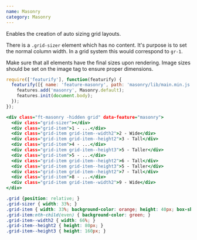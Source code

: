 ```yaml
---
name: Masonry
category: Masonry
---
```


Enables the creation of auto sizing grid layouts.

There is a `.grid-sizer` element which has no content. It's purpose is to set the normal column width. In a grid system this would correspond to `gr-1`.

Make sure that all elements have the final sizes upon rendering. Image sizes should be set on the image tag to ensure proper dimensions.

```types.js
require(['featurify'], function(featurify) {
  featurify([{ name: 'feature-masonry', path: 'masonry/lib/main.min.js' }, 'base', 'base.features'], function(Masonry, base, features) {
    features.add('masonry', Masonry.default);
    features.init(document.body);
  });
});
```
```types.html
<div class="ft-masonry -hidden grid" data-feature="masonry">
  <div class="grid-sizer"></div>
  <div class="grid-item">1 - ...</div>
  <div class="grid-item grid-item--width2">2 - Wide</div>
  <div class="grid-item grid-item--height2">3 - Tall</div>
  <div class="grid-item">4 - ...</div>
  <div class="grid-item grid-item--height3">5 - Taller</div>
  <div class="grid-item">5 - ...</div>
  <div class="grid-item grid-item--height2">6 - Tall</div>
  <div class="grid-item grid-item--height3">5 - Taller</div>
  <div class="grid-item grid-item--height2">7 - Tall</div>
  <div class="grid-item">8 - ...</div>
  <div class="grid-item grid-item--width2">9 - Wide</div>
</div>
```
```types.css
.grid {position: relative; }
.grid-sizer { width: 33%; }
.grid-item { width: 33%; background-color: orange; height: 40px; box-shadow: inset 0 0 5px #000000; text-align: center;}
.grid-item:nth-child(even) { background-color: green; }
.grid-item--width2 { width: 66%; }
.grid-item--height2 { height: 80px; }
.grid-item--height3 { height: 160px; }
```
